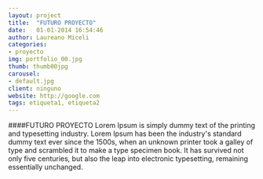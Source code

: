 ```yaml
---
layout: project
title:  "FUTURO PROYECTO"
date:   01-01-2014 16:54:46
author: Laureano Miceli
categories:
- proyecto
img: portfolio_00.jpg
thumb: thumb00jpg
carousel:
- default.jpg
client: ninguno
website: http://google.com
tags: etiqueta1, etiqueta2
---
```

####FUTURO PROYECTO
Lorem Ipsum is simply dummy text of the printing and typesetting industry. Lorem Ipsum has been the industry's standard dummy text ever since the 1500s, when an unknown printer took a galley of type and scrambled it to make a type specimen book. It has survived not only five centuries, but also the leap into electronic typesetting, remaining essentially unchanged.